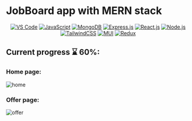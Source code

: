 # JobBoard app with MERN stack

<!-- Centered div for badges -->
<div align="center">
  
[![VS Code](https://img.shields.io/badge/Visual_Studio_Code-0078D4?style=for-the-badge&logo=visual%20studio%20code&logoColor=white)](Link)
[![JavaScript](https://img.shields.io/badge/JavaScript-F7DF1E?style=for-the-badge&logo=JavaScript&logoColor=black)](Link)
[![MongoDB](https://img.shields.io/badge/MongoDB-4EA94B?style=for-the-badge&logo=mongodb&logoColor=white)](Link)
[![Express.js](https://img.shields.io/badge/Express.js-404D59?style=for-the-badge)](Link)
[![React.js](https://img.shields.io/badge/React-20232A?style=for-the-badge&logo=react&logoColor=61DAFB)](Link)
[![Node.js](https://img.shields.io/badge/Node.js-43853D?style=for-the-badge&logo=node.js&logoColor=white)](Link)
[![TailwindCSS](https://img.shields.io/badge/Tailwind_CSS-38B2AC?style=for-the-badge&logo=tailwind-css&logoColor=white)](Link)
[![MUI](https://img.shields.io/badge/Material--UI-0081CB?style=for-the-badge&logo=material-ui&logoColor=white)](Link)
[![Redux](https://img.shields.io/badge/Redux-593D88?style=for-the-badge&logo=redux&logoColor=white)](Link)

</div>

## Current progress ⌛ 60%:

### Home page:
![home](https://github.com/Marouane-Elgoumiri/job_board/assets/96888594/1d2869dc-1eaf-41f4-a3a1-75adb3bfa1c2)


### Offer page:
![offer](https://github.com/Marouane-Elgoumiri/job_board/assets/96888594/82ddb6e2-813a-4715-ae7b-2b2f68b76b14)

